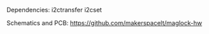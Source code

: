 Dependencies:
    i2ctransfer
    i2cset

Schematics and PCB: https://github.com/makerspacelt/maglock-hw
